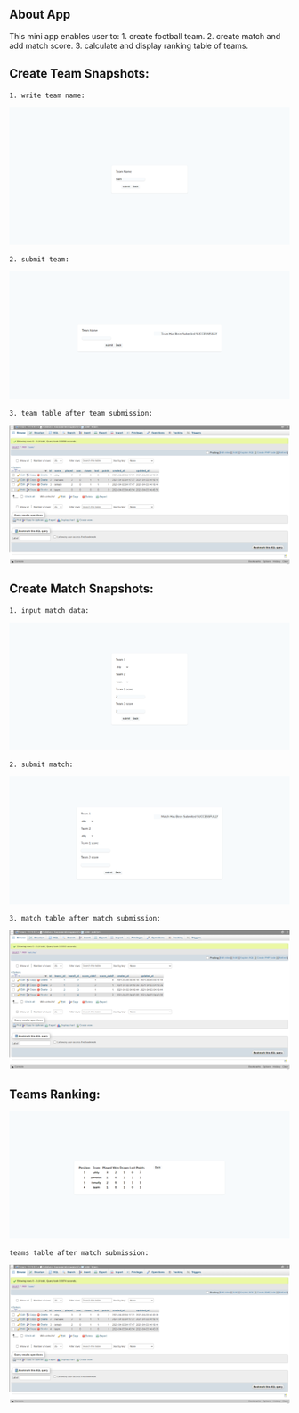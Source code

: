 ## About App

This mini app enables user to:
    1. create football team.
    2. create match and add match score.
    3. calculate and display ranking table of teams.

## Create Team Snapshots:
    1. write team name:
<img src="snapshots/1.png" >

    2. submit team:
<img src="snapshots/2.png" >

    3. team table after team submission:
<img src="snapshots/3.png" >

## Create Match Snapshots:
    1. input match data:
<img src="snapshots/4.png" >

    2. submit match:
<img src="snapshots/5.png" >

    3. match table after match submission:
<img src="snapshots/6.png" >

## Teams Ranking:
<img src="snapshots/7.png" >

    teams table after match submission:
<img src="snapshots/8.png" >
